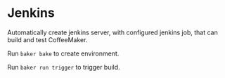 # Jenkins

Automatically create jenkins server, with configured jenkins job, that can build and test CoffeeMaker.

Run `baker bake` to create environment.

Run `baker run trigger` to trigger build.